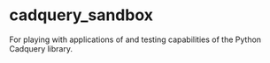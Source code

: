 # cadquery_sandbox
For playing with applications of and testing capabilities of the Python Cadquery library.
